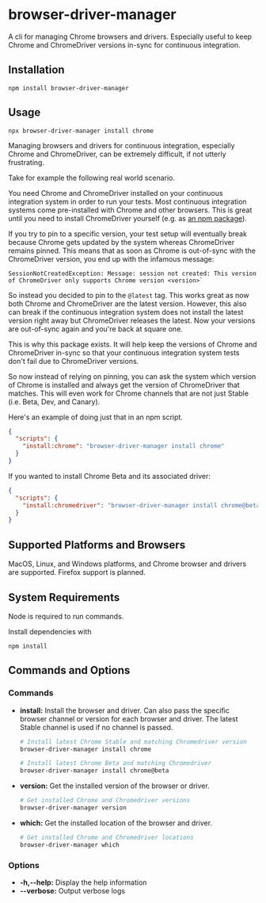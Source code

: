 # browser-driver-manager
A cli for managing Chrome browsers and drivers. Especially useful to keep Chrome and ChromeDriver versions in-sync for continuous integration.

## Installation

```terminal
npm install browser-driver-manager
```

## Usage

```terminal
npx browser-driver-manager install chrome
```

Managing browsers and drivers for continuous integration, especially Chrome and ChromeDriver, can be extremely difficult, if not utterly frustrating.

Take for example the following real world scenario. 

You need Chrome and ChromeDriver installed on your continuous integration system in order to run your tests. Most continuous integration systems come pre-installed with Chrome and other browsers. This is great until you need to install ChromeDriver yourself (e.g. as [an npm package](https://www.npmjs.com/package/chromedriver)).

If you try to pin to a specific version, your test setup will eventually break because Chrome gets updated by the system whereas ChromeDriver remains pinned. This means that as soon as Chrome is out-of-sync with the ChromeDriver version, you end up with the infamous message:

```terminal
SessionNotCreatedException: Message: session not created: This version of ChromeDriver only supports Chrome version <version>`
```

So instead you decided to pin to the `@latest` tag. This works great as now both Chrome and ChromeDriver are the latest version. However, this also can break if the continuous integration system does not install the latest version right away but ChromeDriver releases the latest. Now your versions are out-of-sync again and you're back at square one.

This is why this package exists. It will help keep the versions of Chrome and ChromeDriver in-sync so that your continuous integration system tests don't fail due to ChromeDriver versions. 

So now instead of relying on pinning, you can ask the system which version of Chrome is installed and always get the version of ChromeDriver that matches. This will even work for Chrome channels that are not just Stable (i.e. Beta, Dev, and Canary).

Here's an example of doing just that in an npm script.

```json
{
  "scripts": {
    "install:chrome": "browser-driver-manager install chrome"
  }
}
```

If you wanted to install Chrome Beta and its associated driver:

```json
{
  "scripts": {
    "install:chromedriver": "browser-driver-manager install chrome@beta"
  }
}
```

## Supported Platforms and Browsers

MacOS, Linux, and Windows platforms, and Chrome browser and drivers are supported. Firefox support is planned. 

## System Requirements

Node is required to run commands.

Install dependencies with

`npm install`

## Commands and Options

### Commands

- **install:** 
    Install the browser and driver. Can also pass the specific browser channel or version for each browser and driver. The latest Stable channel is used if no channel is passed.

    ```bash
    # Install latest Chrome Stable and matching Chromedriver version
    browser-driver-manager install chrome

    # Install latest Chrome Beta and matching Chromedriver
    browser-driver-manager install chrome@beta

- **version:** 
    Get the installed version of the browser or driver.

    ```bash
    # Get installed Chrome and Chromedriver versions
    browser-driver-manager version

- **which:** 
    Get the installed location of the browser and driver.

    ```bash
    # Get installed Chrome and Chromedriver locations
    browser-driver-manager which
    ```

### Options

- **-h,--help:** Display the help information
- **--verbose:** Output verbose logs